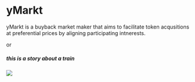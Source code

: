 # yMarkt

yMarkt is a buyback market maker that aims to facilitate token acqusitions at preferential prices by aligning participating intnerests.

or

##### this is a story about a train
![](https://i.imgur.com/WYrEfCL.png)
